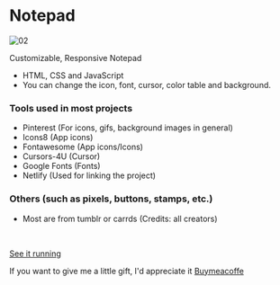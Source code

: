 # Notepad
![02](https://user-images.githubusercontent.com/123178455/215181799-6fe76cb5-2ed6-43b6-9725-324d3cd24014.jpeg)

Customizable, Responsive Notepad
* HTML, CSS and JavaScript 
* You can change the icon, font, cursor, color table and background. 


### Tools used in most projects
- Pinterest (For icons, gifs, background images in general) 
- Icons8 (App icons)
- Fontawesome (App icons/Icons)
- Cursors-4U (Cursor)
- Google Fonts (Fonts)
- Netlify (Used for linking the project)

### Others (such as pixels, buttons, stamps, etc.)
- Most are from tumblr or carrds
(Credits: all creators)

<br>

[See it running](https://buccininotes.netlify.app/) 

If you want to give me a little gift, I'd appreciate it [Buymeacoffe](https://www.buymeacoffee.com/buccini)
